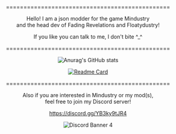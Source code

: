 <div align = center>
  
 ===============================================
      
  Hello! I am a json modder for the game Mindustry <br>
  and the head dev of Fading Revelations and Floatydustry!
  
  If you like you can talk to me, I don't bite ^_^
  
  ===============================================

![Anurag's GitHub stats](https://github-readme-stats.vercel.app/api?username=Fresh791&show_icons=true&theme=dracula)

[![Readme Card](https://github-readme-stats.vercel.app/api/pin/?username=Fresh791&repo=Fading-Revelations)](https://github.com/Fresh791/Fading-Revelations)
  
   
  ===============================================
  
  
  Also if you are interested in Mindustry or my mod(s), <br> 
  feel free to join my Discord server!
  
  https://discord.gg/YB3ky9tJR4
  
  ![Discord Banner 4](https://discordapp.com/api/guilds/815981543624933396/widget.png?style=banner4)

<!---
Fresh791/Fresh791 is a ✨ special ✨ repository because its `README.md` (this file) appears on your GitHub profile.
You can click the Preview link to take a look at your changes.
--->
